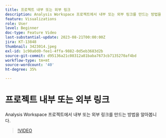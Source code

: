 ```yaml
---
title: 프로젝트 내부 또는 외부 링크
description: Analysis Workspace 프로젝트에서 내부 또는 외부 링크를 만드는 방법을 알아봅니다.
feature: Visualizations
role: User
level: Beginner
doc-type: Feature Video
last-substantial-update: 2023-08-21T00:00:00Z
jira: KT-13848
thumbnail: 3423014.jpeg
exl-id: 1c90a0d0-fee1-4ffa-9882-0d5eb3683d2b
source-git-commit: d95136a21c08312a81baba7673cb7135270af4bd
workflow-type: tm+mt
source-wordcount: '40'
ht-degree: 35%

---
```


# 프로젝트 내부 또는 외부 링크

Analysis Workspace 프로젝트에서 내부 또는 외부 링크를 만드는 방법을 알아봅니다.

>[!VIDEO](https://video.tv.adobe.com/v/3423014/?learn=on)
